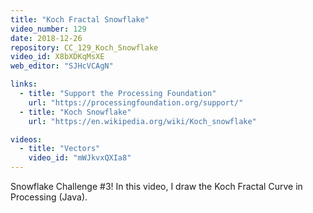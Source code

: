 ```yaml
---
title: "Koch Fractal Snowflake"
video_number: 129
date: 2018-12-26
repository: CC_129_Koch_Snowflake
video_id: X8bXDKqMsXE
web_editor: "SJHcVCAgN"

links:
  - title: "Support the Processing Foundation"
    url: "https://processingfoundation.org/support/"
  - title: "Koch Snowflake"
    url: "https://en.wikipedia.org/wiki/Koch_snowflake"

videos:
  - title: "Vectors"
    video_id: "mWJkvxQXIa8"
---
```


Snowflake Challenge #3! In this video, I draw the Koch Fractal Curve in Processing (Java).